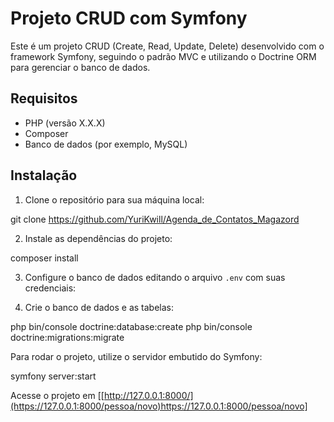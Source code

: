 # Projeto CRUD com Symfony

Este é um projeto CRUD (Create, Read, Update, Delete) desenvolvido com o framework Symfony, seguindo o padrão MVC e utilizando o Doctrine ORM para gerenciar o banco de dados.

## Requisitos

- PHP (versão X.X.X)
- Composer
- Banco de dados (por exemplo, MySQL)

## Instalação

1. Clone o repositório para sua máquina local:

git clone https://github.com/YuriKwill/Agenda_de_Contatos_Magazord

2. Instale as dependências do projeto:

composer install

3. Configure o banco de dados editando o arquivo `.env` com suas credenciais:

4. Crie o banco de dados e as tabelas:

php bin/console doctrine:database:create
php bin/console doctrine:migrations:migrate

Para rodar o projeto, utilize o servidor embutido do Symfony:

symfony server:start

Acesse o projeto em [[http://127.0.0.1:8000/](https://127.0.0.1:8000/pessoa/novo)https://127.0.0.1:8000/pessoa/novo]
